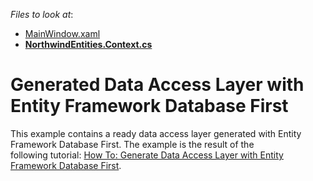 <!-- default file list -->
*Files to look at*:

* [MainWindow.xaml](./CS/Scaffolding.DatabaseFirst.Blank/MainWindow.xaml)
* **[NorthwindEntities.Context.cs](./CS/Scaffolding.DatabaseFirst.Blank/NorthwindEntities.Context.cs)**
<!-- default file list end -->
# Generated Data Access Layer with Entity Framework Database First


<p>This example contains a ready data access layer generated with Entity Framework Database First. The example is the result of the following tutorial: <a href="https://documentation.devexpress.com/#WPF/CustomDocument115149">How To: Generate Data Access Layer with Entity Framework Database First</a>.</p>

<br/>



